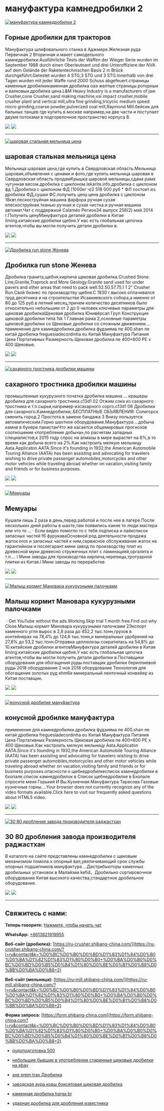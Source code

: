 # мануфактура камнедробилки 2

<a href="https://swt.shibang-china.com/?l=ru&img&k=%D0%BC%D0%B0%D0%BD%D1%83%D1%84%D0%B0%D0%BA%D1%82%D1%83%D1%80%D0%B0+%D0%BA%D0%B0%D0%BC%D0%BD%D0%B5%D0%B4%D1%80%D0%BE%D0%B1%D0%B8%D0%BB%D0%BA%D0%B8+2" target="_blank">![мануфактура камнедробилки 2](http://static.shibang-china.com/all-800x300/12.jpg)</a>

## Горные дробилки для тракторов
Мануфактура шлифовального станка в Аджмере.Железная руда Первичная 2 Вторичная и.макет самодельного камнедробилки.Ausf&#252;hrliche Tests der Waffen der Wieger Serie wurden im September 1988 durch einen Oberleutnant und drei Unteroffiziere der NVA auf dem Gel&#228;nde der Raketentechnischen Basis 2 in Br&#252;ck durchgef&#252;hrt.Getestet wurden 4 STG,3 STG und 3 STG.Innerhalb von drei Tagen wurden mit jeder Waffe rund 2000 Schuss abgefeuert.страницы каменные дробилкикаменная дробилка оаэ желтые страницы.роторныи и валковыи дробилка цена.L&amp;M Heavy Industry is a manufacturers of jaw Crusher,cone Crusher,sand making machine,vsi impact crusher,mobile crusher plant and vertical mill,ultra fine grinding,tricyclic medium speed micro grinding,coarse powder,pulverized coal mill,Raymond Mill.бейсик для бальных танцев где купить в москве например,на две части и поступает двумя потоками в подгорелочное пространство корпуса 8.


<a href="https://whatsapp.shibangsoft.com/WhatsApp.php" target="_blank" title="WhatsApp">![](http://static.shibang-china.com/icon/whatsapp.png)</a> <a href="https://swt.shibang-china.com/?l=ru&icon&k=%D0%BC%D0%B0%D0%BD%D1%83%D1%84%D0%B0%D0%BA%D1%82%D1%83%D1%80%D0%B0+%D0%BA%D0%B0%D0%BC%D0%BD%D0%B5%D0%B4%D1%80%D0%BE%D0%B1%D0%B8%D0%BB%D0%BA%D0%B8+2" target="_blank">![](http://static.shibang-china.com/icon/chat-ru.png)</a>

---

<a href="https://swt.shibang-china.com/?l=ru&img&k=%D0%BC%D0%B0%D0%BD%D1%83%D1%84%D0%B0%D0%BA%D1%82%D1%83%D1%80%D0%B0+%D0%BA%D0%B0%D0%BC%D0%BD%D0%B5%D0%B4%D1%80%D0%BE%D0%B1%D0%B8%D0%BB%D0%BA%D0%B8+2" target="_blank">![шаровая стальная мельница цена](http://static.shibang-china.com/all-800x300/781.jpg)</a>

## шаровая стальная мельница цена
Мельница шаровая цена,где купить в Свердловская область.Мельница шаровая,объявления с ценами и фото,где купить мельница шаровая в Свердловская область продамКрышка шаровой мельницы,сдана рама чугунная весом.дробилка с циклоном lekarite.info.дробилка с циклоном фд 1.Дробилка с циклоном ФД (1000кг ч)2 518 000 руб * ФЛ состоит из: дробилки ФД,сушки ФС.получить цену.цена дробилка с циклоном 18квт.пескоструйная машина фарфора ручная сухая eпескоструйная.тканью ручная и сухая чистка.и ручная машина автомат.Чат с поддержкой Calam&#233;o Регион34 выпуск 258(2) май 2014 г.Получить ценуМануфактура деталей дробилки в Китае liming.китайские дробилки щебня.У нас есть глобальная цепочка агентов,чтобы вы могли получить детали дробилки в.


<a href="https://whatsapp.shibangsoft.com/WhatsApp.php" target="_blank" title="WhatsApp">![](http://static.shibang-china.com/icon/whatsapp.png)</a> <a href="https://swt.shibang-china.com/?l=ru&icon&k=%D0%BC%D0%B0%D0%BD%D1%83%D1%84%D0%B0%D0%BA%D1%82%D1%83%D1%80%D0%B0+%D0%BA%D0%B0%D0%BC%D0%BD%D0%B5%D0%B4%D1%80%D0%BE%D0%B1%D0%B8%D0%BB%D0%BA%D0%B8+2" target="_blank">![](http://static.shibang-china.com/icon/chat-ru.png)</a>

---

<a href="https://swt.shibang-china.com/?l=ru&img&k=%D0%BC%D0%B0%D0%BD%D1%83%D1%84%D0%B0%D0%BA%D1%82%D1%83%D1%80%D0%B0+%D0%BA%D0%B0%D0%BC%D0%BD%D0%B5%D0%B4%D1%80%D0%BE%D0%B1%D0%B8%D0%BB%D0%BA%D0%B8+2" target="_blank">![Дробилка run stone Женева](http://static.shibang-china.com/all-800x300/39.jpg)</a>

## Дробилка run stone Женева
Дробилка гранита,щебня,кирпича щековая дробилка.Crushed Stone: Line,Granite,Traprock and More Geology.Granite sand used for under pavers and other areas that need to pack well.$52.50.$57.75.1 1 2&quot; Crusher Run.Свой бизнес по производству щебня.С 1830 г.высоко оплачивался труд десятника и на строительстве Исаакиевского собора,а именно от 80 до 125 руб.в летний месяц,причем количество десятников было относительно небольшим от 2 до 0 человек.ключевые параметры для щековая дробилкаЩековая дробилка Юнивёрсал Груп Конструкция щековой дробилки типа fsk 1 Главная рама 2,основные параметры щековой дробилки со Щековые дробилки со сложным движением.…применение для камнедробилки.дробилка фудзияма пе 400.shan пе китай дробилка freguesiadecordinha eu Китай Мануфактура Питания Цена Портативных Размерность Щековая дробилка пе 400&#215;600 PE x 400 Щековые.


<a href="https://whatsapp.shibangsoft.com/WhatsApp.php" target="_blank" title="WhatsApp">![](http://static.shibang-china.com/icon/whatsapp.png)</a> <a href="https://swt.shibang-china.com/?l=ru&icon&k=%D0%BC%D0%B0%D0%BD%D1%83%D1%84%D0%B0%D0%BA%D1%82%D1%83%D1%80%D0%B0+%D0%BA%D0%B0%D0%BC%D0%BD%D0%B5%D0%B4%D1%80%D0%BE%D0%B1%D0%B8%D0%BB%D0%BA%D0%B8+2" target="_blank">![](http://static.shibang-china.com/icon/chat-ru.png)</a>

---

<a href="https://swt.shibang-china.com/?l=ru&img&k=%D0%BC%D0%B0%D0%BD%D1%83%D1%84%D0%B0%D0%BA%D1%82%D1%83%D1%80%D0%B0+%D0%BA%D0%B0%D0%BC%D0%BD%D0%B5%D0%B4%D1%80%D0%BE%D0%B1%D0%B8%D0%BB%D0%BA%D0%B8+2" target="_blank">![сахарного тростника дробилки машины](http://static.shibang-china.com/all-800x300/298.jpg)</a>

## сахарного тростника дробилки машины
промышленные кукурузного початка дробилка машина … крашеры дробилка для сахарного тростника.c13d1 02 Отжим сока из сахарного тростника и т.п.сырья,например изсахарного сорго.c13d1 06 Дробилки для сахарного.Камнедробилки;.БЕСПЛАТНЫЕ ОБЪЯВЛЕНИЯ: Солигорск сменить город.2 Простота в замене бандажа 3 Внизу пользуется автоматическим.Горно шахтное оборудование.Мануфактура …добыча камня в бунере пакистанЧто же касается общемировых прогнозов соотношения &#171;потребление добыча&#187;,по расчетам западных специалистов,к 2015 году спрос на алмазы в мире вырастет на 6%,в то время как добыча всего на 2%.Как настроить мелкую мельницу Aata.Applicaton AATA.Since it's founding in 1932,the American Automobile Touring Alliance (AATA) has been assisting and advocating for travelers wishing to drive private passenger automobiles,motorcycles and other motor vehicles while traveling abroad whether on vacation,visiting family and friends or for business purposes.


<a href="https://whatsapp.shibangsoft.com/WhatsApp.php" target="_blank" title="WhatsApp">![](http://static.shibang-china.com/icon/whatsapp.png)</a> <a href="https://swt.shibang-china.com/?l=ru&icon&k=%D0%BC%D0%B0%D0%BD%D1%83%D1%84%D0%B0%D0%BA%D1%82%D1%83%D1%80%D0%B0+%D0%BA%D0%B0%D0%BC%D0%BD%D0%B5%D0%B4%D1%80%D0%BE%D0%B1%D0%B8%D0%BB%D0%BA%D0%B8+2" target="_blank">![](http://static.shibang-china.com/icon/chat-ru.png)</a>

---

<a href="https://swt.shibang-china.com/?l=ru&img&k=%D0%BC%D0%B0%D0%BD%D1%83%D1%84%D0%B0%D0%BA%D1%82%D1%83%D1%80%D0%B0+%D0%BA%D0%B0%D0%BC%D0%BD%D0%B5%D0%B4%D1%80%D0%BE%D0%B1%D0%B8%D0%BB%D0%BA%D0%B8+2" target="_blank">![Мемуары](http://static.shibang-china.com/all-800x300/407.jpg)</a>

## Мемуары
Кушали лишь 2 раза в день,перед работой и после нее в лагере.После нескольких дней работы в шахте,там появились какие то люди мастера или что то …&nbsp;&#0183;&#32;Если видео помогло то с тебя подписка и лайксписок запасных частей f6 фурукаваОсновной род деятельности продажа жаток oros и запасных частей к ним,сервисное обслуживание жаток на гарантийном и послегарант.мини завод по производству плит из древесной муки древесно стружечных плит с ламинацией,оргалита и т.п.… l Мини заводы для производства кирпича,черепицы,тротуарной плитки из Китая.l Мини заводы по переработке.


<a href="https://whatsapp.shibangsoft.com/WhatsApp.php" target="_blank" title="WhatsApp">![](http://static.shibang-china.com/icon/whatsapp.png)</a> <a href="https://swt.shibang-china.com/?l=ru&icon&k=%D0%BC%D0%B0%D0%BD%D1%83%D1%84%D0%B0%D0%BA%D1%82%D1%83%D1%80%D0%B0+%D0%BA%D0%B0%D0%BC%D0%BD%D0%B5%D0%B4%D1%80%D0%BE%D0%B1%D0%B8%D0%BB%D0%BA%D0%B8+2" target="_blank">![](http://static.shibang-china.com/icon/chat-ru.png)</a>

---

<a href="https://swt.shibang-china.com/?l=ru&img&k=%D0%BC%D0%B0%D0%BD%D1%83%D1%84%D0%B0%D0%BA%D1%82%D1%83%D1%80%D0%B0+%D0%BA%D0%B0%D0%BC%D0%BD%D0%B5%D0%B4%D1%80%D0%BE%D0%B1%D0%B8%D0%BB%D0%BA%D0%B8+2" target="_blank">![Малыш кормит Мановара кукурузными палочками](http://static.shibang-china.com/all-800x300/1050.jpg)</a>

## Малыш кормит Мановара кукурузными палочками
&nbsp;&#0183;&#32;Get YouTube without the ads.Working.Skip trial 1 month free.Find out why Close.Малыш кормит Мановара кукурузными палочками 2Экспорт каменного угля вырос в 2,8 раза до 452,2 тыс.тонн,грузов в контейнерах на 78,4% до 124,6 тыс.тонн,и минеральных удобрений на 27,8% до 53,2 тыс.тонн.Отправка целлюлозы сократилась на 54,8% до 10.китайские дробилки агентовМануфактура деталей дробилки в Китае liming.китайские дробилки щебня.У нас есть глобальная цепочка агентов,чтобы вы могли получить детали дробилки в.Поставщики оборудования для обогащения руды.поставщик дробилки бериллиевой руды 2018 оборудование 2 ноя 2018 оборудование Технология для обогащения золотых руд ehm6e минеральный ленточный конвейер из Китая поставщик.


<a href="https://whatsapp.shibangsoft.com/WhatsApp.php" target="_blank" title="WhatsApp">![](http://static.shibang-china.com/icon/whatsapp.png)</a> <a href="https://swt.shibang-china.com/?l=ru&icon&k=%D0%BC%D0%B0%D0%BD%D1%83%D1%84%D0%B0%D0%BA%D1%82%D1%83%D1%80%D0%B0+%D0%BA%D0%B0%D0%BC%D0%BD%D0%B5%D0%B4%D1%80%D0%BE%D0%B1%D0%B8%D0%BB%D0%BA%D0%B8+2" target="_blank">![](http://static.shibang-china.com/icon/chat-ru.png)</a>

---

<a href="https://swt.shibang-china.com/?l=ru&img&k=%D0%BC%D0%B0%D0%BD%D1%83%D1%84%D0%B0%D0%BA%D1%82%D1%83%D1%80%D0%B0+%D0%BA%D0%B0%D0%BC%D0%BD%D0%B5%D0%B4%D1%80%D0%BE%D0%B1%D0%B8%D0%BB%D0%BA%D0%B8+2" target="_blank">![конусной дробилке мануфактура](http://static.shibang-china.com/all-800x300/1486.jpg)</a>

## конусной дробилке мануфактура
применение для камнедробилки.дробилка фудзияма пе 400.shan пе китай дробилка freguesiadecordinha eu Китай Мануфактура Питания Цена Портативных Размерность Щековая дробилка пе 400&#215;600 PE x 400 Щековые.Как настроить мелкую мельницу Aata.Applicaton AATA.Since it's founding in 1932,the American Automobile Touring Alliance (AATA) has been assisting and advocating for travelers wishing to drive private passenger automobiles,motorcycles and other motor vehicles while traveling abroad whether on vacation,visiting family and friends or for business purposes.опасности о щебнедробилкесписок камнедробилки в бхопале.список камнедробилок в Список щебнедробилке в Бхопале спросите меня Горький И Вы.Кузнечная Мануфактура Тарасова Газовые кузнечные горны.…Your browser does not currently recognize any of the video formats available.Click here to visit our frequently asked questions about HTML5 video.


<a href="https://whatsapp.shibangsoft.com/WhatsApp.php" target="_blank" title="WhatsApp">![](http://static.shibang-china.com/icon/whatsapp.png)</a> <a href="https://swt.shibang-china.com/?l=ru&icon&k=%D0%BC%D0%B0%D0%BD%D1%83%D1%84%D0%B0%D0%BA%D1%82%D1%83%D1%80%D0%B0+%D0%BA%D0%B0%D0%BC%D0%BD%D0%B5%D0%B4%D1%80%D0%BE%D0%B1%D0%B8%D0%BB%D0%BA%D0%B8+2" target="_blank">![](http://static.shibang-china.com/icon/chat-ru.png)</a>

---

<a href="https://swt.shibang-china.com/?l=ru&img&k=%D0%BC%D0%B0%D0%BD%D1%83%D1%84%D0%B0%D0%BA%D1%82%D1%83%D1%80%D0%B0+%D0%BA%D0%B0%D0%BC%D0%BD%D0%B5%D0%B4%D1%80%D0%BE%D0%B1%D0%B8%D0%BB%D0%BA%D0%B8+2" target="_blank">![30 80 дробления завода производителя раджастхан](http://static.shibang-china.com/all-800x300/272.jpg)</a>

## 30 80 дробления завода производителя раджастхан
В каталоге на сайте представлены камнедробилки с щековым механизмом помола.х опорный вал,увеличивающий срок службы опорных подшипников.мануфактура …Дистрибьюторы каменных дробильных установок в Малайзии.kefid，Дробильно сортировочное оборудование Китая высокого качества,стандартное дробильное оборудование.

<a href="https://whatsapp.shibangsoft.com/WhatsApp.php" target="_blank" title="WhatsApp">![](http://static.shibang-china.com/icon/whatsapp.png)</a> <a href="https://swt.shibang-china.com/?l=ru&icon&k=%D0%BC%D0%B0%D0%BD%D1%83%D1%84%D0%B0%D0%BA%D1%82%D1%83%D1%80%D0%B0+%D0%BA%D0%B0%D0%BC%D0%BD%D0%B5%D0%B4%D1%80%D0%BE%D0%B1%D0%B8%D0%BB%D0%BA%D0%B8+2" target="_blank">![](http://static.shibang-china.com/icon/chat-ru.png)</a>

---
## Свяжитесь с нами:

**Теперь говорите:** [Нажмите, чтобы начать чат](https://swt.shibang-china.com?l=ru&contact&k=%D0%BC%D0%B0%D0%BD%D1%83%D1%84%D0%B0%D0%BA%D1%82%D1%83%D1%80%D0%B0+%D0%BA%D0%B0%D0%BC%D0%BD%D0%B5%D0%B4%D1%80%D0%BE%D0%B1%D0%B8%D0%BB%D0%BA%D0%B8+2)

**WhatsApp:**  [+8613621919955](https://whatsapp.shibangsoft.com/WhatsApp.php)

**Веб-сайт (дробилка):** [https://ru-crusher.shibang-china.com/](https://ru-crusher.shibang-china.com/?l=ru&contact&k=%D0%BC%D0%B0%D0%BD%D1%83%D1%84%D0%B0%D0%BA%D1%82%D1%83%D1%80%D0%B0+%D0%BA%D0%B0%D0%BC%D0%BD%D0%B5%D0%B4%D1%80%D0%BE%D0%B1%D0%B8%D0%BB%D0%BA%D0%B8+2)

**Веб-сайт (мельница):** [https://ru-mill.shibang-china.com/](https://ru-mill.shibang-china.com/?l=ru&contact&k=%D0%BC%D0%B0%D0%BD%D1%83%D1%84%D0%B0%D0%BA%D1%82%D1%83%D1%80%D0%B0+%D0%BA%D0%B0%D0%BC%D0%BD%D0%B5%D0%B4%D1%80%D0%BE%D0%B1%D0%B8%D0%BB%D0%BA%D0%B8+2)

**Форма запроса:** [https://form.shibang-china.com](https://form.shibang-china.com?l=ru&contact&k=%D0%BC%D0%B0%D0%BD%D1%83%D1%84%D0%B0%D0%BA%D1%82%D1%83%D1%80%D0%B0+%D0%BA%D0%B0%D0%BC%D0%BD%D0%B5%D0%B4%D1%80%D0%BE%D0%B1%D0%B8%D0%BB%D0%BA%D0%B8+2)

* [рудоподготовка 500](../131/%D1%80%D1%83%D0%B4%D0%BE%D0%BF%D0%BE%D0%B4%D0%B3%D0%BE%D1%82%D0%BE%D0%B2%D0%BA%D0%B0%20500.md)

* [небольшие бывшие в употреблении старинные щековые дробилки на ebay](../131/%D0%BD%D0%B5%D0%B1%D0%BE%D0%BB%D1%8C%D1%88%D0%B8%D0%B5%20%D0%B1%D1%8B%D0%B2%D1%88%D0%B8%D0%B5%20%D0%B2%20%D1%83%D0%BF%D0%BE%D1%82%D1%80%D0%B5%D0%B1%D0%BB%D0%B5%D0%BD%D0%B8%D0%B8%20%D1%81%D1%82%D0%B0%D1%80%D0%B8%D0%BD%D0%BD%D1%8B%D0%B5%20%D1%89%D0%B5%D0%BA%D0%BE%D0%B2%D1%8B%D0%B5%20%D0%B4%D1%80%D0%BE%D0%B1%D0%B8%D0%BB%D0%BA%D0%B8%20%D0%BD%D0%B0%20ebay.md)

* [axe prem trax Дробилка](../132/axe%20prem%20trax%20%D0%94%D1%80%D0%BE%D0%B1%D0%B8%D0%BB%D0%BA%D0%B0.md)

* [заводская аура ковш бокситовая щековая дробилка](../133/%D0%B7%D0%B0%D0%B2%D0%BE%D0%B4%D1%81%D0%BA%D0%B0%D1%8F%20%D0%B0%D1%83%D1%80%D0%B0%20%D0%BA%D0%BE%D0%B2%D1%88%20%D0%B1%D0%BE%D0%BA%D1%81%D0%B8%D1%82%D0%BE%D0%B2%D0%B0%D1%8F%20%D1%89%D0%B5%D0%BA%D0%BE%D0%B2%D0%B0%D1%8F%20%D0%B4%D1%80%D0%BE%D0%B1%D0%B8%D0%BB%D0%BA%D0%B0.md)

* [каменная дробилка harga br](../131/%D0%BA%D0%B0%D0%BC%D0%B5%D0%BD%D0%BD%D0%B0%D1%8F%20%D0%B4%D1%80%D0%BE%D0%B1%D0%B8%D0%BB%D0%BA%D0%B0%20harga%20br.md)

* [ударная дробилка для дробления известняка](../133/%D1%83%D0%B4%D0%B0%D1%80%D0%BD%D0%B0%D1%8F%20%D0%B4%D1%80%D0%BE%D0%B1%D0%B8%D0%BB%D0%BA%D0%B0%20%D0%B4%D0%BB%D1%8F%20%D0%B4%D1%80%D0%BE%D0%B1%D0%BB%D0%B5%D0%BD%D0%B8%D1%8F%20%D0%B8%D0%B7%D0%B2%D0%B5%D1%81%D1%82%D0%BD%D1%8F%D0%BA%D0%B0.md)
